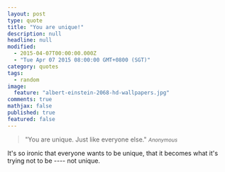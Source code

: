 ```yaml
---
layout: post
type: quote
title: "You are unique!"
description: null
headline: null
modified: 
  - 2015-04-07T00:00:00.000Z
  - "Tue Apr 07 2015 08:00:00 GMT+0800 (SGT)"
category: quotes
tags: 
  - random
image: 
  feature: "albert-einstein-2068-hd-wallpapers.jpg"
comments: true
mathjax: false
published: true
featured: false
---
```


>&quot;You are unique. Just like everyone else.&quot;
><small><cite title="Anonymous">Anonymous</cite></small>

It's so ironic that everyone wants to be unique, that it becomes what it's trying not to be ---- not unique.

<!--
People strive to be unique aside from everybody else.
I'm not saying it's bad. But is it that bad to be not? To be average and the same. To have common interests and skills to share and be able to relate with?

Am I suggesting you to be mediocre? No! I'm just saying that its not bad to not be unique.

PS: I need to work on my synonyms.
-->